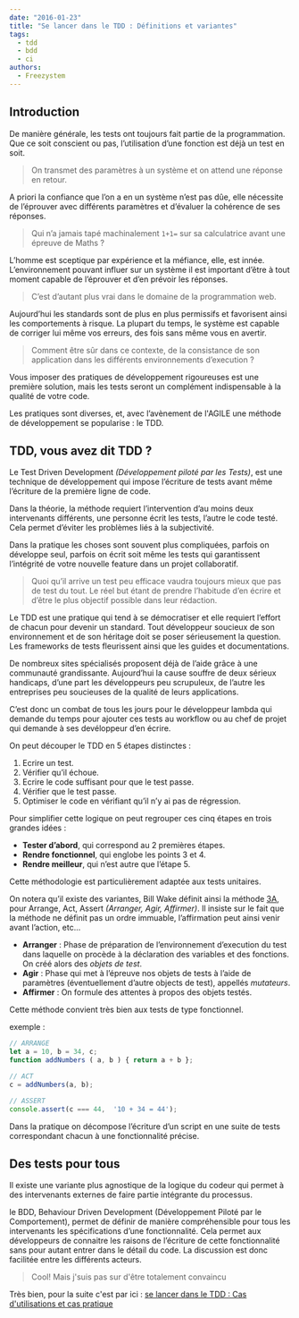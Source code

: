 ```yaml
---
date: "2016-01-23"  
title: "Se lancer dans le TDD : Définitions et variantes"  
tags:
  - tdd
  - bdd
  - ci  
authors:
  - Freezystem
---
```


## Introduction

De manière générale, les tests ont toujours fait partie de la programmation. 
Que ce soit conscient ou pas, l’utilisation d’une fonction est déjà un test en soit. 

> On transmet des paramètres à un système et on attend une réponse en retour. 

A priori la confiance que l’on a en un système n’est pas dûe, elle nécessite de 
l’éprouver avec différents paramètres et d’évaluer la cohérence de ses réponses.

> Qui n’a jamais tapé machinalement `1+1=` sur sa calculatrice avant une épreuve de Maths ?

L’homme est sceptique par expérience et la méfiance, elle, est innée. 
L’environnement pouvant influer sur un système il est important d’être à tout moment 
capable de l’éprouver et d’en prévoir les réponses.

> C’est d’autant plus vrai dans le domaine de la programmation web. 

Aujourd’hui les standards sont de plus en plus permissifs et favorisent 
ainsi les comportements à risque. La plupart du temps, le système est capable de 
corriger lui même vos erreurs, des fois sans même vous en avertir. 

> Comment être sûr dans ce contexte, de la consistance de son application dans 
> les différents environnements d’execution ?

Vous imposer des pratiques de développement rigoureuses est une première solution, 
mais les tests seront un complément indispensable à la qualité de votre code.

Les pratiques sont diverses, et, avec l’avènement de l'AGILE une 
méthode de développement se popularise : le TDD.

## TDD, vous avez dit TDD ?

Le Test Driven Development _(Développement piloté par les Tests)_, 
est une technique de développement qui impose l’écriture de tests 
avant même l’écriture de la première ligne de code.

Dans la théorie, la méthode requiert l’intervention d’au moins 
deux intervenants différents, une personne écrit les tests, l’autre 
le code testé. Cela permet d’éviter les problèmes liés à la subjectivité. 

Dans la pratique les choses sont souvent plus compliquées, 
parfois on développe seul, parfois on écrit soit même les tests qui 
garantissent l’intégrité de votre nouvelle feature dans un projet collaboratif. 

> Quoi qu’il arrive un test peu efficace vaudra toujours mieux que pas de test du tout. 
> Le réel but étant de prendre l’habitude d’en écrire et d’être le plus 
> objectif possible dans leur rédaction. 

Le TDD est une pratique qui tend à se démocratiser et elle requiert l’effort 
de chacun pour devenir un standard. Tout développeur soucieux de son environnement 
et de son héritage doit se poser sérieusement la question. 
Les frameworks de tests fleurissent ainsi que les guides et documentations.

De nombreux sites spécialisés proposent déjà de l’aide grâce à une 
communauté grandissante. Aujourd’hui la cause souffre de deux sérieux handicaps, 
d’une part les développeurs peu scrupuleux, de l’autre les entreprises peu 
soucieuses de la qualité de leurs applications. 

C’est donc un combat de tous les jours pour le développeur lambda qui 
demande du temps pour ajouter ces tests au workflow ou au chef de projet 
qui demande à ses devéloppeur d’en écrire.

On peut découper le TDD en 5 étapes distinctes :

1. Ecrire un test.
2. Vérifier qu’il échoue.
3. Ecrire le code suffisant pour que le test passe.
4. Vérifier que le test passe.
5. Optimiser le code en vérifiant qu’il n’y ai pas de régression.

Pour simplifier cette logique on peut regrouper ces cinq étapes en trois grandes idées :

- **Tester d’abord**, qui correspond au 2 premières étapes.
- **Rendre fonctionnel**, qui englobe les points 3 et 4.
- **Rendre meilleur**, qui n’est autre que l’étape 5.

Cette méthodologie est particulièrement adaptée aux tests unitaires.

On notera qu’il existe des variantes, Bill Wake définit ainsi la 
méthode [3A](http://xp123.com/articles/3a-arrange-act-assert/), 
pour Arrange, Act, Assert _(Arranger, Agir, Affirmer)_. 
Il insiste sur le fait que la méthode ne définit pas un ordre immuable, 
l’affirmation peut ainsi venir avant l’action, etc...

- **Arranger** : Phase de préparation de l’environnement d’execution du test dans laquelle 
on procède à la déclaration des variables et des fonctions. On créé alors des _objets de test_.
- **Agir** : Phase qui met à l’épreuve nos objets de tests à l’aide de paramètres 
(éventuellement d’autre objects de test), appellés _mutateurs_. 
- **Affirmer** : On formule des attentes à propos des objets testés.

Cette méthode convient très bien aux tests de type fonctionnel.

exemple : 
```js
// ARRANGE
let a = 10, b = 34, c;
function addNumbers ( a, b ) { return a + b };

// ACT
c = addNumbers(a, b);

// ASSERT
console.assert(c === 44,  '10 + 34 = 44');
```

Dans la pratique on décompose l’écriture d’un script en une suite de tests 
correspondant chacun à une fonctionnalité précise.

## Des tests pour tous

Il existe une variante plus agnostique de la logique du codeur qui permet à des 
intervenants externes de faire partie intégrante du processus. 

le BDD, Behaviour Driven Development (Développement Piloté par le Comportement), 
permet de définir de manière compréhensible pour tous les intervenants les 
spécifications d’une fonctionnalité. Cela permet aux développeurs de connaitre 
les raisons de l’écriture de cette fonctionnalité sans pour autant entrer 
dans le détail du code. La discussion est donc facilitée entre les différents acteurs.

> Cool! Mais j'suis pas sur d'être totalement convaincu

Très bien, pour la suite c'est par ici : 
[se lancer dans le TDD : Cas d'utilisations et cas pratique](/fr/articles/tdd/se-lancer-dans-le-tdd-cas-d-utilisations-et-cas-pratique/)
